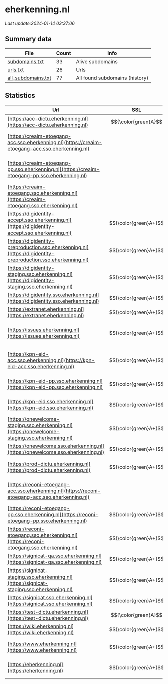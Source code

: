 # eherkenning.nl
*Last update:2024-01-14 03:37:06*
## Summary data
| File       | Count | Info |
|------------|-------|------|
|[subdomains.txt](/data/eherkenning/subdomains.txt)|33|Alive subdomains|
|[urls.txt](/data/eherkenning/urls.txt)|26|Urls|
|[all_subdomains.txt](/data/eherkenning/all_subdomains.txt)|77|All found subdomains (history)|
## Statistics
| Url | SSL | Server | Cookie | HSTS | CSP | XFO | XXP | RP | Tech |
|------------|-------|------|------|------|------|------|------|------|------|
|[https://acc-dictu.eherkenning.nl](https://acc-dictu.eherkenning.nl)| $${\color{green}A}$$ |nginx| | | | | |:white_check_mark: |Basic Nginx|
|[https://creaim-etoegang-acc.sso.eherkenning.nl](https://creaim-etoegang-acc.sso.eherkenning.nl)| | | | | | | |:white_check_mark: |Apache HTTP Server H...|
|[https://creaim-etoegang-pp.sso.eherkenning.nl](https://creaim-etoegang-pp.sso.eherkenning.nl)| | | | | | | |:white_check_mark: |Apache HTTP Server H...|
|[https://creaim-etoegang.sso.eherkenning.nl](https://creaim-etoegang.sso.eherkenning.nl)| | | | | | | |:white_check_mark: |Apache HTTP Server H...|
|[https://digidentity-accept.sso.eherkenning.nl](https://digidentity-accept.sso.eherkenning.nl)| $${\color{green}A+}$$ | | | | | | |:white_check_mark: |HSTS|
|[https://digidentity-preproduction.sso.eherkenning.nl](https://digidentity-preproduction.sso.eherkenning.nl)| $${\color{green}A+}$$ | | | | | | |:white_check_mark: |HSTS|
|[https://digidentity-staging.sso.eherkenning.nl](https://digidentity-staging.sso.eherkenning.nl)| $${\color{green}A+}$$ | | | | | | |:white_check_mark: |HSTS|
|[https://digidentity.sso.eherkenning.nl](https://digidentity.sso.eherkenning.nl)| $${\color{green}A+}$$ | | | | | | |:white_check_mark: |HSTS|
|[https://extranet.eherkenning.nl](https://extranet.eherkenning.nl)| $${\color{green}A+}$$ | | |:white_check_mark: | | | |:white_check_mark: |HSTS|
|[https://issues.eherkenning.nl](https://issues.eherkenning.nl)| $${\color{green}A+}$$ |apache/2.4.34 (red hat) openssl/1.0.2k-fips php/7.3.33|:warning: |:white_check_mark: |:warning: |:white_check_mark: | |:white_check_mark: |Apache HTTP Server:2...|
|[https://kpn-eid-acc.sso.eherkenning.nl](https://kpn-eid-acc.sso.eherkenning.nl)| $${\color{green}A+}$$ |apache| |:white_check_mark: | |:white_check_mark: |:white_check_mark: |:white_check_mark: |Apache HTTP Server H...|
|[https://kpn-eid-pp.sso.eherkenning.nl](https://kpn-eid-pp.sso.eherkenning.nl)| $${\color{green}A+}$$ |apache| |:white_check_mark: |:white_check_mark: |:white_check_mark: |:white_check_mark: |Apache HTTP Server H...|
|[https://kpn-eid.sso.eherkenning.nl](https://kpn-eid.sso.eherkenning.nl)| $${\color{green}A+}$$ |apache| |:white_check_mark: |:white_check_mark: |:white_check_mark: |:white_check_mark: |Apache HTTP Server H...|
|[https://onewelcome-staging.sso.eherkenning.nl](https://onewelcome-staging.sso.eherkenning.nl)| $${\color{green}A+}$$ | | |:white_check_mark: | | | |:white_check_mark: |HSTS|
|[https://onewelcome.sso.eherkenning.nl](https://onewelcome.sso.eherkenning.nl)| $${\color{green}A+}$$ | | |:white_check_mark: | | | |:white_check_mark: |HSTS|
|[https://prod-dictu.eherkenning.nl](https://prod-dictu.eherkenning.nl)| $${\color{green}A+}$$ |nginx| |:white_check_mark: | | | |:white_check_mark: |Basic HSTS Nginx|
|[https://reconi-etoegang-acc.sso.eherkenning.nl](https://reconi-etoegang-acc.sso.eherkenning.nl)| |apache| |:white_check_mark: | |:white_check_mark: |:white_check_mark: |:white_check_mark: |Apache HTTP Server H...|
|[https://reconi-etoegang-pp.sso.eherkenning.nl](https://reconi-etoegang-pp.sso.eherkenning.nl)| $${\color{green}A+}$$ |apache| |:white_check_mark: |:white_check_mark: |:white_check_mark: |:white_check_mark: |Apache HTTP Server H...|
|[https://reconi-etoegang.sso.eherkenning.nl](https://reconi-etoegang.sso.eherkenning.nl)| $${\color{green}A+}$$ |apache| |:white_check_mark: |:white_check_mark: |:white_check_mark: |:white_check_mark: |Apache HTTP Server H...|
|[https://signicat-qa.sso.eherkenning.nl](https://signicat-qa.sso.eherkenning.nl)| $${\color{green}A+}$$ | | |:white_check_mark: | | | |:white_check_mark: |HSTS|
|[https://signicat-staging.sso.eherkenning.nl](https://signicat-staging.sso.eherkenning.nl)| $${\color{green}A+}$$ | | |:white_check_mark: | | | |:white_check_mark: |HSTS|
|[https://signicat.sso.eherkenning.nl](https://signicat.sso.eherkenning.nl)| $${\color{green}A+}$$ | | |:white_check_mark: | | | |:white_check_mark: |HSTS|
|[https://test-dictu.eherkenning.nl](https://test-dictu.eherkenning.nl)| $${\color{green}A}$$ |nginx| | | | | |:white_check_mark: |Basic Nginx|
|[https://wiki.eherkenning.nl](https://wiki.eherkenning.nl)| $${\color{green}A+}$$ || |:white_check_mark: |:white_check_mark: |:white_check_mark: |:white_check_mark: |Atlassian Confluence...|
|[https://www.eherkenning.nl](https://www.eherkenning.nl)| $${\color{green}A+}$$ |nginx| |:white_check_mark: |:white_check_mark: |:white_check_mark: |:white_check_mark: |Drupal:10 HSTS Nginx...|
|[https://eherkenning.nl](https://eherkenning.nl)| $${\color{green}A+}$$ |nginx| |:white_check_mark: |:white_check_mark: |:white_check_mark: |:white_check_mark: |Drupal:10 HSTS Nginx...|